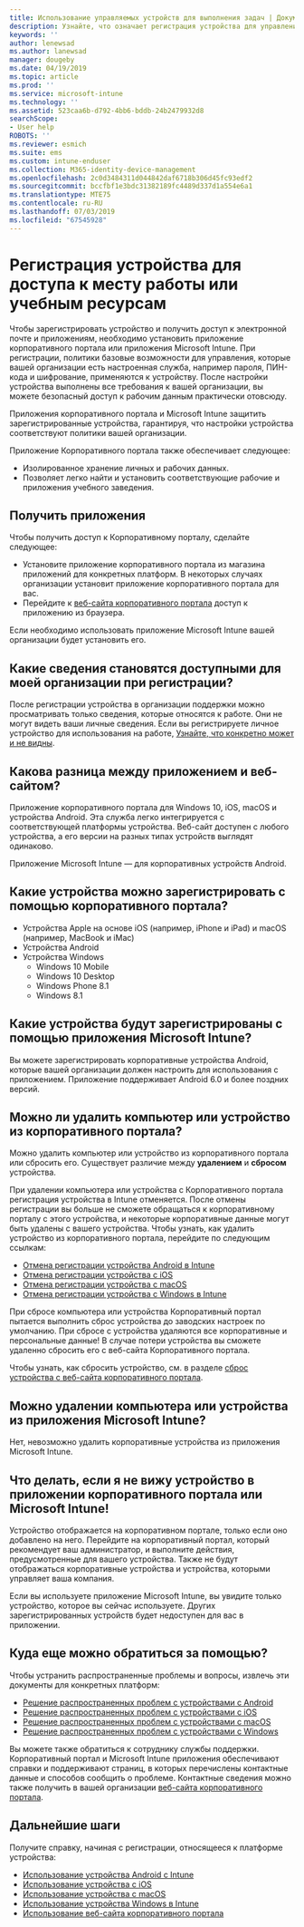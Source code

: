 ```yaml
---
title: Использование управляемых устройств для выполнения задач | Документы Майкрософт
description: Узнайте, что означает регистрация устройства для управления с помощью Intune.
keywords: ''
author: lenewsad
ms.author: lanewsad
manager: dougeby
ms.date: 04/19/2019
ms.topic: article
ms.prod: ''
ms.service: microsoft-intune
ms.technology: ''
ms.assetid: 523caa6b-d792-4bb6-bddb-24b2479932d8
searchScope:
- User help
ROBOTS: ''
ms.reviewer: esmich
ms.suite: ems
ms.custom: intune-enduser
ms.collection: M365-identity-device-management
ms.openlocfilehash: 2c0d3484311d044842daf6718b306d45fc93edf2
ms.sourcegitcommit: bccfbf1e3bdc31382189fc4489d337d1a554e6a1
ms.translationtype: MTE75
ms.contentlocale: ru-RU
ms.lasthandoff: 07/03/2019
ms.locfileid: "67545928"
---
```

# <a name="enroll-device-for-access-to-work-or-school-resources"></a>Регистрация устройства для доступа к месту работы или учебным ресурсам
Чтобы зарегистрировать устройство и получить доступ к электронной почте и приложениям, необходимо установить приложение корпоративного портала или приложения Microsoft Intune. При регистрации, политики базовые возможности для управления, которые вашей организации есть настроенная служба, например пароля, ПИН-кода и шифрование, применяются к устройству. После настройки устройства выполнены все требования к вашей организации, вы можете безопасный доступ к рабочим данным практически отовсюду.  

Приложения корпоративного портала и Microsoft Intune защитить зарегистрированные устройства, гарантируя, что настройки устройства соответствуют политики вашей организации. 

Приложение Корпоративного портала также обеспечивает следующее:  
* Изолированное хранение личных и рабочих данных.  
* Позволяет легко найти и установить соответствующие рабочие и приложения учебного заведения.   

## <a name="get-the-apps"></a>Получить приложения
Чтобы получить доступ к Корпоративному порталу, сделайте следующее:

- Установите приложение корпоративного портала из магазина приложений для конкретных платформ. В некоторых случаях организации установит приложение корпоративного портала для вас.  
- Перейдите к [веб-сайта корпоративного портала](https://go.microsoft.com/fwlink/?linkid=2010980) доступ к приложению из браузера.  

Если необходимо использовать приложение Microsoft Intune вашей организации будет установить его.  


## <a name="what-information-can-my-company-see-when-i-enroll"></a>Какие сведения становятся доступными для моей организации при регистрации?
После регистрации устройства в организации поддержки можно просматривать только сведения, которые относятся к работе. Они не могут видеть ваши личные сведения. Если вы регистрируете личное устройство для использования на работе, [Узнайте, что конкретно может и не видны](what-info-can-your-company-see-when-you-enroll-your-device-in-intune.md).  


## <a name="whats-the-difference-between-the-apps-and-the-website"></a>Какова разница между приложением и веб-сайтом?
Приложение корпоративного портала для Windows 10, iOS, macOS и устройства Android. Эта служба легко интегрируется с соответствующей платформы устройства. Веб-сайт доступен с любого устройства, а его версии на разных типах устройств выглядят одинаково. 

Приложение Microsoft Intune — для корпоративных устройств Android.  

## <a name="what-kind-of-devices-can-you-enroll-with-company-portal"></a>Какие устройства можно зарегистрировать с помощью корпоративного портала?
- Устройства Apple на основе iOS (например, iPhone и iPad) и macOS (например, MacBook и iMac)
- Устройства Android
- Устройства Windows
    - Windows 10 Mobile
    - Windows 10 Desktop
    - Windows Phone 8.1
    - Windows 8.1

## <a name="what-kind-of-devices-can-you-enroll-with-the-microsoft-intune-app"></a>Какие устройства будут зарегистрированы с помощью приложения Microsoft Intune?  
Вы можете зарегистрировать корпоративные устройства Android, которые вашей организации должен настроить для использования с приложением. Приложение поддерживает Android 6.0 и более поздних версий. 

## <a name="can-you-remove-a-computer-or-device-from-the-company-portal"></a>Можно ли удалить компьютер или устройство из корпоративного портала?
Можно удалить компьютер или устройство из корпоративного портала или сбросить его. Существует различие между **удалением** и **сбросом** устройства.

При удалении компьютера или устройства с Корпоративного портала регистрация устройства в Intune отменяется. После отмены регистрации вы больше не сможете обращаться к корпоративному порталу с этого устройства, и некоторые корпоративные данные могут быть удалены с вашего устройства. Чтобы узнать, как удалить устройство из корпоративного портала, перейдите по следующим ссылкам:  

- [Отмена регистрации устройства Android в Intune](unenroll-your-device-from-intune-android.md)
- [Отмена регистрации устройства с iOS](unenroll-your-device-from-intune-ios.md)
- [Отмена регистрации устройства с macOS](unenroll-your-device-from-intune-macos.md)
- [Отмена регистрации устройства с Windows в Intune](unenroll-your-device-from-intune-windows.md)

При сбросе компьютера или устройства Корпоративный портал пытается выполнить сброс устройства до заводских настроек по умолчанию. При сбросе с устройства удаляются все корпоративные и персональные данные! В случае потери устройства вы сможете удаленно сбросить его с веб-сайта Корпоративного портала.  

Чтобы узнать, как сбросить устройство, см. в разделе [сброс устройства с веб-сайта корпоративного портала](reset-erase-your-device-cpwebsite.md).  

## <a name="can-you-remove-a-computer-or-device-from-the-microsoft-intune-app"></a>Можно удалении компьютера или устройства из приложения Microsoft Intune?
Нет, невозможно удалить корпоративные устройства из приложения Microsoft Intune.  

## <a name="what-if-i-cant-see-my-device-in-the-company-portal-or-microsoft-intune-app"></a>Что делать, если я не вижу устройство в приложении корпоративного портала или Microsoft Intune!
Устройство отображается на корпоративном портале, только если оно добавлено на него. Перейдите на корпоративный портал, который рекомендует ваш администратор, и выполните действия, предусмотренные для вашего устройства. Также не будут отображаться корпоративные устройства и устройства, которыми управляет ваша компания.

Если вы используете приложение Microsoft Intune, вы увидите только устройство, которое вы сейчас используете. Других зарегистрированных устройств будет недоступен для вас в приложении.  

## <a name="where-else-can-i-go-for-help"></a>Куда еще можно обратиться за помощью?  
Чтобы устранить распространенные проблемы и вопросы, извлечь эти документы для конкретных платформ:  

- [Решение распространенных проблем с устройствами с Android](check-compliance-on-your-device-android.md)  
- [Решение распространенных проблем с устройствами с iOS](troubleshoot-your-device-ios.md)
- [Решение распространенных проблем с устройствами с macOS](troubleshoot-your-device-macos.md)
- [Решение распространенных проблем с устройствами с Windows](troubleshoot-your-device-windows.md)

Вы можете также обратиться к сотруднику службы поддержки. Корпоративный портал и Microsoft Intune приложения обеспечивают справки и поддерживают страниц, в которых перечислены контактные данные и способов сообщить о проблеме. Контактные сведения можно также получить в вашей организации [веб-сайта корпоративного портала](https://go.microsoft.com/fwlink/?linkid=2010980).  

## <a name="next-steps"></a>Дальнейшие шаги  

Получите справку, начиная с регистрации, относящееся к платформе устройства:  

- [Использование устройства Android с Intune](using-your-android-device-with-intune.md)
- [Использование устройства с iOS](using-your-ios-device-with-intune.md)
- [Использование устройства с macOS](using-your-macos-device-with-intune.md)
- [Использование устройства Windows в Intune](using-your-windows-device-with-intune.md)
- [Использование веб-сайта корпоративного портала](using-the-intune-company-portal-website.md)


